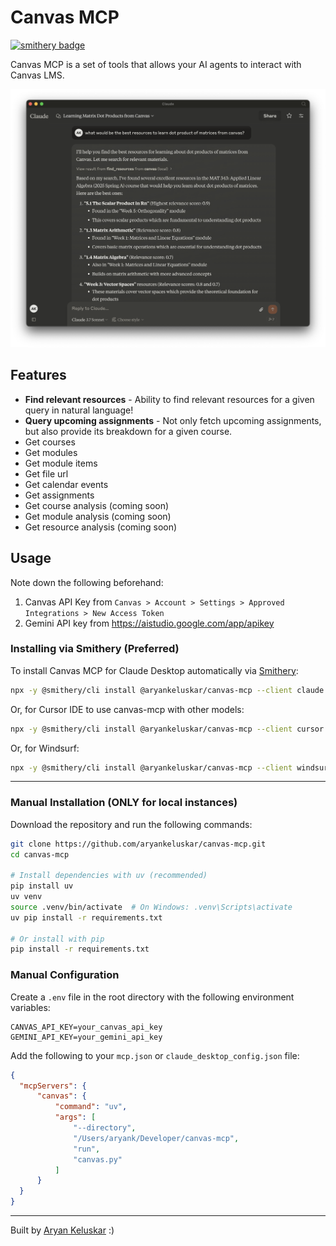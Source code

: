 # Canvas MCP

[![smithery badge](https://smithery.ai/badge/@aryankeluskar/canvas-mcp)](https://smithery.ai/server/@aryankeluskar/canvas-mcp)

Canvas MCP is a set of tools that allows your AI agents to interact with Canvas LMS.

![example](example.png)

## Features

- **Find relevant resources** - Ability to find relevant resources for a given query in natural language!
- **Query upcoming assignments** - Not only fetch upcoming assignments, but also provide its breakdown for a given course.
- Get courses
- Get modules
- Get module items
- Get file url
- Get calendar events
- Get assignments
- Get course analysis (coming soon)
- Get module analysis (coming soon)
- Get resource analysis (coming soon)

## Usage

Note down the following beforehand:
1. Canvas API Key from `Canvas > Account > Settings > Approved Integrations > New Access Token`
2. Gemini API key from https://aistudio.google.com/app/apikey

### Installing via Smithery (**Preferred**)

To install Canvas MCP for Claude Desktop automatically via [Smithery](https://smithery.ai/server/@aryankeluskar/canvas-mcp):

```bash
npx -y @smithery/cli install @aryankeluskar/canvas-mcp --client claude
```

Or, for Cursor IDE to use canvas-mcp with other models:

```bash
npx -y @smithery/cli install @aryankeluskar/canvas-mcp --client cursor
```

Or, for Windsurf:

```bash
npx -y @smithery/cli install @aryankeluskar/canvas-mcp --client windsurf
```

---


### Manual Installation (ONLY for local instances)

Download the repository and run the following commands:

```bash
git clone https://github.com/aryankeluskar/canvas-mcp.git
cd canvas-mcp

# Install dependencies with uv (recommended)
pip install uv
uv venv
source .venv/bin/activate  # On Windows: .venv\Scripts\activate
uv pip install -r requirements.txt

# Or install with pip
pip install -r requirements.txt
```

### Manual Configuration

Create a `.env` file in the root directory with the following environment variables:

```
CANVAS_API_KEY=your_canvas_api_key
GEMINI_API_KEY=your_gemini_api_key
```

Add the following to your `mcp.json` or `claude_desktop_config.json` file:

```json
{
  "mcpServers": {
      "canvas": {
          "command": "uv",
          "args": [
              "--directory",
              "/Users/aryank/Developer/canvas-mcp",
              "run",
              "canvas.py"
          ]
      }
  }
}
```

---

Built by [Aryan Keluskar](https://aryankeluskar.com) :)
